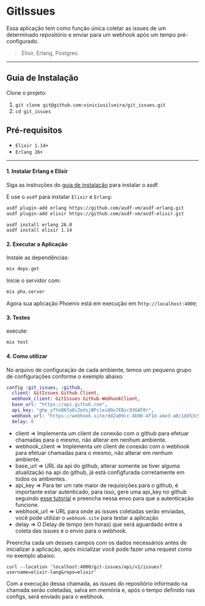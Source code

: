 # GitIssues

Essa aplicação tem como função única coletar as issues de um determinado repositório e enviar para um webhook após um tempo pré-configurado.

> Elixir, Erlang, Postgres.

---

## Guia de Instalação

Clone o projeto:
  1. `git clone git@github.com:viniciusilveira/git_issues.git`
  2. `cd git_issues`

## Pré-requisitos

- `Elixir 1.14+`
- `Erlang 26+`

---

#### 1. Instalar Erlang e Elixir

Siga as instruções do [guia de instalação](https://github.com/asdf-vm/asdf#setup) para instalar o asdf.

E use o `asdf` para instalar `Elixir` e `Erlang`:

  ```bash
  asdf plugin-add erlang https://github.com/asdf-vm/asdf-erlang.git
  asdf plugin-add elixir https://github.com/asdf-vm/asdf-elixir.git

  asdf install erlang 26.0
  asdf install elixir 1.14
  ```

#### 2. Executar a Aplicação

Instale as dependências:

```bash
mix deps.get
```

Inicie o servidor com:

  ```bash
  mix phx.server
  ```

Agora sua aplicação Phoenix está em execução em h`ttp://localhost:4000`;

#### 3. Testes

execute:

  ```bash
  mix test
  ```

#### 4. Como utilizar

No arquivo de configuração de cada ambiente, temos um pequeno grupo de configurações conforme o exemplo abaixo:

```elixir
config :git_issues, :github,
  client: GitIssues.Github.Client,
  webhook_client: GitIssues.Github.WebhookClient,
  base_url: "https://api.github.com",
  api_key: "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",
  webhook_url: "https://webhook.site/dd2a09cc-4b90-4f1d-a4e3-a0c1dd53c5b6",
  delay: 0
```

- client => Implementa um client de conexão com o github para efetuar chamadas para o mesmo, não alterar em nenhum ambiente.
- webhook_client => Implementa um client de conexão com o webhook para efetuar chamadas para o mesmo, não alterar em nenhum ambiente.
- base_url => URL da api do github, alterar somente se tiver alguma atualização na api do github, já está configfurada corretamente em todos os ambientes.
- api_key => Para ter um rate maior de requisições para o github, é importante estar autenticado, para isso, gere uma api_key no github seguindo [esse tutorial](https://docs.github.com/pt/enterprise-cloud@latest/authentication/keeping-your-account-and-data-secure/managing-your-personal-access-tokens) e preencha nessa envo para que a autenticação funcione.
- webhook_url => URL para onde as issues coletadas serão enviadas, você pode utilizar o `webhook.site` para testar a aplicação
- delay => O Delay de tempo (em horas) que será aguardado entre a coleta das issues e o envio para o webhook.

Preencha cada um desses campos com os dados necessários antes de inicializar a aplicação, após inicializar você pode fazer uma request como no exemplo abaixo:

```
curl --location 'localhost:4000/git-issues/api/v1/issues?username=elixir-lang&repo=elixir'
```

Com a execução dessa chamada, as issues do repositório informado na chamada serão coletadas, salva em memória e, após o tempo definido nas configs, será enviado para o webhook.
